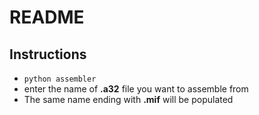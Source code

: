 # README

## Instructions

* `python assembler`
* enter the name of **.a32** file you want to assemble from
* The same name ending with **.mif** will be populated

